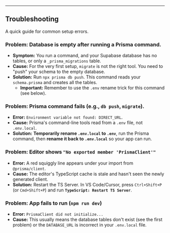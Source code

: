 ---

## Troubleshooting

A quick guide for common setup errors.

### **Problem: Database is empty after running a Prisma command.**

* **Symptom:** You run a command, and your Supabase database has no tables, or only a `_prisma_migrations` table.
* **Cause:** For the very first setup, `migrate` is not the right tool. You need to "push" your schema to the empty database.
* **Solution:** Run `npx prisma db push`. This command reads your `schema.prisma` and creates all the tables.
    * **Important:** Remember to use the `.env` rename trick for this command (see below).

### **Problem: Prisma command fails (e.g., `db push`, `migrate`).**

* **Error:** `Environment variable not found: DIRECT_URL`.
* **Cause:** Prisma's command-line tools read from a `.env` file, not `.env.local`.
* **Solution:** **Temporarily rename `.env.local` to `.env`**, run the Prisma command, then **rename it back to `.env.local`** so your app can run.

### **Problem: Editor shows `"No exported member 'PrismaClient'"`**

* **Error:** A red squiggly line appears under your import from `@prisma/client`.
* **Cause:** The editor's TypeScript cache is stale and hasn't seen the newly generated client.
* **Solution:** Restart the TS Server. In VS Code/Cursor, press `Ctrl+Shift+P` (or `Cmd+Shift+P`) and run **`TypeScript: Restart TS Server`**.

### **Problem: App fails to run (`npm run dev`)**

* **Error:** `PrismaClient did not initialize...`
* **Cause:** This usually means the database tables don't exist (see the first problem) or the `DATABASE_URL` is incorrect in your `.env.local` file.